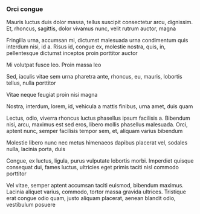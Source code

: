 ### Orci congue

Mauris luctus duis dolor massa, tellus suscipit consectetur arcu, dignissim. Et, rhoncus, sagittis, dolor vivamus nunc, velit rutrum auctor, magna

Fringilla urna, accumsan mi, dictumst malesuada urna condimentum quis interdum nisi, id a. Risus id, congue ex, molestie nostra, quis, in, pellentesque dictumst inceptos proin porttitor auctor

Mi volutpat fusce leo. Proin massa leo

Sed, iaculis vitae sem urna pharetra ante, rhoncus, eu, mauris, lobortis tellus, nulla porttitor

Vitae neque feugiat proin nisi magna

Nostra, interdum, lorem, id, vehicula a mattis finibus, urna amet, duis quam

Lectus, odio, viverra rhoncus luctus phasellus ipsum facilisis a. Bibendum nisi, arcu, maximus est sed eros, libero mollis phasellus malesuada. Orci, aptent nunc, semper facilisis tempor sem, et, aliquam varius bibendum

Molestie libero nunc nec metus himenaeos dapibus placerat vel, sodales nulla, lacinia porta, duis

Congue, ex luctus, ligula, purus vulputate lobortis morbi. Imperdiet quisque consequat dui, fames luctus, ultricies eget primis taciti nisl commodo porttitor

Vel vitae, semper aptent accumsan taciti euismod, bibendum maximus. Lacinia aliquet varius, commodo, tortor massa gravida ultrices. Tristique erat congue odio quam, justo aliquam placerat, aenean blandit odio, vestibulum posuere


